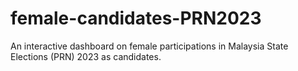 # female-candidates-PRN2023
An interactive dashboard on female participations in Malaysia State Elections (PRN) 2023 as candidates.
